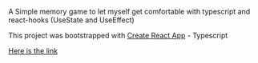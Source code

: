 
A Simple memory game to let myself get comfortable with typescript and react-hooks (UseState and UseEffect)



This project was bootstrapped with [Create React App](https://github.com/facebook/create-react-app) - Typescript


[Here is the link](https://memorygamereact.netlify.app/)
